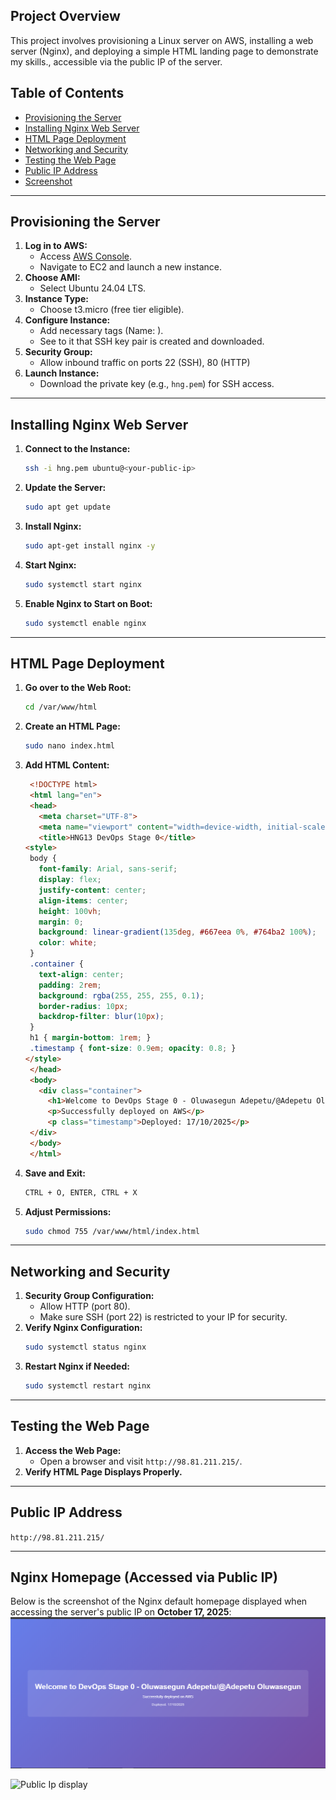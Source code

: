 ## Project Overview
This project involves provisioning a Linux server on AWS, installing a web server (Nginx), and deploying a simple HTML landing page to demonstrate my skills., accessible via the public IP of the server.

## Table of Contents
- [Provisioning the Server](#provisioning-the-server)
- [Installing Nginx Web Server](#installing-nginx-web-server)
- [HTML Page Deployment](#html-page-deployment)
- [Networking and Security](#networking-and-security)
- [Testing the Web Page](#testing-the-web-page)
- [Public IP Address](#public-ip-address)
- [Screenshot](#screenshot)

---

## Provisioning the Server
1. **Log in to AWS:**
   - Access [AWS Console](https://aws.amazon.com/console/).
   - Navigate to EC2 and launch a new instance.
2. **Choose AMI:**
   - Select Ubuntu 24.04 LTS.
3. **Instance Type:**
   - Choose t3.micro (free tier eligible).
4. **Configure Instance:**
   - Add necessary tags (Name: ).
   - See to it that SSH key pair is created and downloaded.
5. **Security Group:**
   - Allow inbound traffic on ports 22 (SSH), 80 (HTTP)
6. **Launch Instance:**
   - Download the private key (e.g., `hng.pem`) for SSH access.

---

## Installing Nginx Web Server
1. **Connect to the Instance:**
   ```bash
   ssh -i hng.pem ubuntu@<your-public-ip>
   ```
2. **Update the Server:**
   ```bash
   sudo apt get update 
   ```
3. **Install Nginx:**
   ```bash
   sudo apt-get install nginx -y
   ```
4. **Start Nginx:**
   ```bash
   sudo systemctl start nginx
   ```
5. **Enable Nginx to Start on Boot:**
   ```bash
   sudo systemctl enable nginx
   ```

---

## HTML Page Deployment
1. **Go over to the Web Root:**
   ```bash
   cd /var/www/html
   ```
2. **Create an HTML Page:**
   ```bash
   sudo nano index.html
   ```
3. **Add HTML Content:**
   ```html
    <!DOCTYPE html>
    <html lang="en">
    <head>
      <meta charset="UTF-8">
      <meta name="viewport" content="width=device-width, initial-scale=1.0">
      <title>HNG13 DevOps Stage 0</title>
   <style>
    body {
      font-family: Arial, sans-serif;
      display: flex;
      justify-content: center;
      align-items: center;
      height: 100vh;
      margin: 0;
      background: linear-gradient(135deg, #667eea 0%, #764ba2 100%);
      color: white;
    }
    .container {
      text-align: center;
      padding: 2rem;
      background: rgba(255, 255, 255, 0.1);
      border-radius: 10px;
      backdrop-filter: blur(10px);
    }
    h1 { margin-bottom: 1rem; }
    .timestamp { font-size: 0.9em; opacity: 0.8; }
   </style>
    </head>
    <body>
      <div class="container">
        <h1>Welcome to DevOps Stage 0 - Oluwasegun Adepetu/@Adepetu Oluwasegun</h1>
        <p>Successfully deployed on AWS</p>
        <p class="timestamp">Deployed: 17/10/2025</p>
    </div>
    </body>
    </html>
   ```
4. **Save and Exit:**
   ```bash
   CTRL + O, ENTER, CTRL + X
   ```
5. **Adjust Permissions:**
   ```bash
   sudo chmod 755 /var/www/html/index.html
   ```

---

## Networking and Security
1. **Security Group Configuration:**
   - Allow HTTP (port 80).
   - Make sure SSH (port 22) is restricted to your IP for security.
2. **Verify Nginx Configuration:**
   ```bash
   sudo systemctl status nginx
   ```
3. **Restart Nginx if Needed:**
   ```bash
   sudo systemctl restart nginx
   ```

---

## Testing the Web Page
1. **Access the Web Page:**
   - Open a browser and visit `http://98.81.211.215/`.
2. **Verify HTML Page Displays Properly.**

---

## Public IP Address
`http://98.81.211.215/`

---

## Nginx Homepage (Accessed via Public IP)
Below is the screenshot of the Nginx default homepage displayed when accessing the server's public IP on **October 17, 2025**:
![Nginx Homepage Public IP - 17-10-2025](nginx_homepage_public_ip_17-10-2025.png)

![Public Ip display]()
